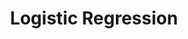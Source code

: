 ---
layout: post
title: "Logistic Regression"
description: A small introduction to logistic regression classification algorithm.
categories:
- machine_learning
---